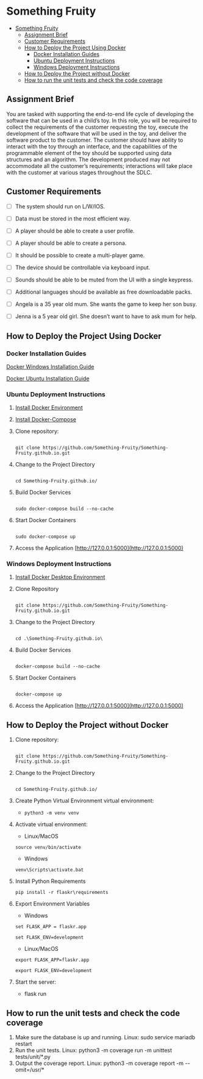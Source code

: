 # Something Fruity

- [Something Fruity](#something-fruity)
  - [Assignment Brief](#assignment-brief)
  - [Customer Requirements](#customer-requirements)
  - [How to Deploy the Project Using Docker](#how-to-deploy-the-project-using-docker)
    - [Docker Installation Guides](#docker-installation-guides)
    - [Ubuntu Deployment Instructions](#ubuntu-deployment-instructions)
    - [Windows Deployment Instructions](#windows-deployment-instructions)
  - [How to Deploy the Project without Docker](#how-to-deploy-the-project-without-docker)
  - [How to run the unit tests and check the code coverage](#how-to-run-the-unit-tests-and-check-the-code-coverage)

## Assignment Brief

You are tasked with supporting the end-to-end life cycle of developing the software that can be used in a child’s toy. 
In this role, you will be required to collect the requirements of the customer requesting the toy, execute the 
development of the software that will be used in the toy, and deliver the software product to the customer. 
The customer should have ability to interact with the toy through an interface, and the capabilities of the 
programmable element of the toy should be supported using data structures and an algorithm. The development 
produced may not accommodate all the customer’s requirements; interactions will take place with the customer at 
various stages throughout the SDLC.

## Customer Requirements

- [ ] The system should run on L/W/IOS.  
- [ ] Data must be stored in the most efficient way.

- [ ] A player should be able to create a user profile.  
- [ ] A player should be able to create a persona.
- [ ] It should be possible to create a multi-player game.

- [ ] The device should be controllable via keyboard input.  
- [ ] Sounds should be able to be muted from the UI with a single keypress.  
- [ ] Additional languages should be available as free downloadable packs.

- [ ] Angela is a 35 year old mum. She wants the game to keep her son busy.  
- [ ] Jenna is a 5 year old girl. She doesn’t want to have to ask mum for help.

## How to Deploy the Project Using Docker

### Docker Installation Guides

[Docker Windows Installation Guide](https://docs.docker.com/desktop/windows/install/)

[Docker Ubuntu Installation Guide](https://docs.docker.com/engine/install/ubuntu/)

### Ubuntu Deployment Instructions

1. [Install Docker Environment](https://docs.docker.com/engine/install/ubuntu/)
2. [Install Docker-Compose](https://docs.docker.com/compose/install/)
3. Clone repository:

   ```Terminal

   git clone https://github.com/Something-Fruity/Something-Fruity.github.io.git
   
   ```

4. Change to the Project Directory

   ```Terminal

   cd Something-Fruity.github.io/
   
   ```

5. Build Docker Services

   ```Terminal

   sudo docker-compose build --no-cache
   
   ```

6. Start Docker Containers

   ```Terminal

   sudo docker-compose up
   
   ```

7. Access the Application [http://127.0.0.1:5000](http://127.0.0.1:5000)

### Windows Deployment Instructions

1. [Install Docker Desktop Environment](https://docs.docker.com/desktop/windows/install/)
2. Clone Repository

   ```Terminal

   git clone https://github.com/Something-Fruity/Something-Fruity.github.io.git
   
   ```

3. Change to the Project Directory

   ```Terminal

   cd .\Something-Fruity.github.io\
   
   ```

4. Build Docker Services

   ```Terminal

   docker-compose build --no-cache
   
   ```

5. Start Docker Containers

   ```Terminal

   docker-compose up
   
   ```

6. Access the Application [http://127.0.0.1:5000](http://127.0.0.1:5000)

## How to Deploy the Project without Docker

1. Clone repository:

   ```Terminal

   git clone https://github.com/Something-Fruity/Something-Fruity.github.io.git
   
   ```

2. Change to the Project Directory

   ```Terminal

   cd Something-Fruity.github.io/
   
   ```

3. Create Python Virtual Environment virtual environment:

   - ```Terminal
     python3 -m venv venv
     ```

4. Activate virtual environment:
   - Linux/MacOS

   ```Terminal
   source venv/bin/activate
   ```

   - Windows

   ```Terminal
   venv\Scripts\activate.bat
   ```

5. Install Python Requirements

   ```Terminal
   pip install -r flaskr\requirements
   ```

6. Export Environment Variables
   - Windows

   ```Terminal
   set FLASK_APP = flaskr.app
   ```

    ```Terminal
   set FLASK_ENV=development
   ```

   - Linux/MacOS

   ```Terminal
   export FLASK_APP=flaskr.app
   ```

   ```Terminal
   export FLASK_ENV=development
   ```

7. Start the server:
   - flask run

## How to run the unit tests and check the code coverage

1. Make sure the database is up and running.
   Linux:  sudo service mariadb restart
2. Run the unit tests.
   Linux:  python3 -m coverage run -m unittest tests/unit/*.py
3. Output the coverage report.
   Linux:  python3 -m coverage report -m --omit=/usr/*
